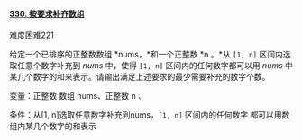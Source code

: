 #### [330. 按要求补齐数组](https://leetcode-cn.com/problems/patching-array/)

难度困难221

给定一个已排序的正整数数组 *nums，*和一个正整数 *n 。*从 `[1, n]` 区间内选取任意个数字补充到 *nums* 中，使得 `[1, n]` 区间内的任何数字都可以用 *nums* 中某几个数字的和来表示。请输出满足上述要求的最少需要补充的数字个数。

变量：正整数 数组 nums、正整数 n 、

条件：从[1, n]选取任意数字补充到nums，`[1, n]` 区间内的任何数字  都可以用数组内某几个数字的和表示


